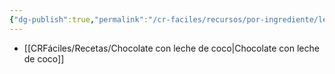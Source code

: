 ```yaml
---
{"dg-publish":true,"permalink":"/cr-faciles/recursos/por-ingrediente/leche-de-vaca/"}
---
```



- [[CRFáciles/Recetas/Chocolate con leche de coco\|Chocolate con leche de coco]]

